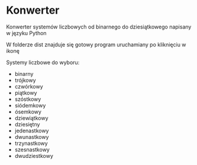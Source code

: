 # Konwerter
Konwerter systemów liczbowych od binarnego do dziesiątkowego napisany w języku Python

W folderze dist znajduje się gotowy program uruchamiany po kliknięciu w ikonę

Systemy liczbowe do wyboru:
- binarny
- trójkowy
- czwórkowy
- piątkowy
- szóstkowy
- siódemkowy
- ósemkowy
- dziewiątkowy
- dziesiętny
- jedenastkowy
- dwunastkowy
- trzynastkowy
- szesnastkowy
- dwudziestkowy
